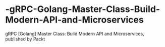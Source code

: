 


# -gRPC-Golang-Master-Class-Build-Modern-API-and-Microservices
 gRPC [Golang] Master Class: Build Modern API and Microservices, published by Packt
